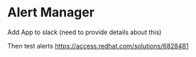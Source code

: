 # Alert Manager

Add App to slack (need to provide details about this)

Then test alerts
https://access.redhat.com/solutions/6828481

